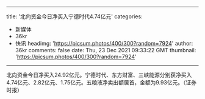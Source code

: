 
---
title: '北向资金今日净买入宁德时代4.74亿元'
categories: 
 - 新媒体
 - 36kr
 - 快讯
headimg: 'https://picsum.photos/400/300?random=7924'
author: 36kr
comments: false
date: Thu, 23 Dec 2021 09:33:22 GMT
thumbnail: 'https://picsum.photos/400/300?random=7924'
---

<div>   
北向资金今日净买入24.92亿元。宁德时代、东方财富、三峡能源分别获净买入4.74亿元、2.82亿元、1.75亿元。五粮液净卖出额居首，金额为9.93亿元。（证券时报）  
</div>
            